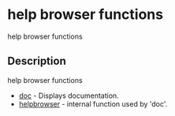 # help browser functions

help browser functions

## Description

help browser functions

- [doc](doc.md) - Displays documentation.
- [helpbrowser](helpbrowser.md) - internal function used by 'doc'.

